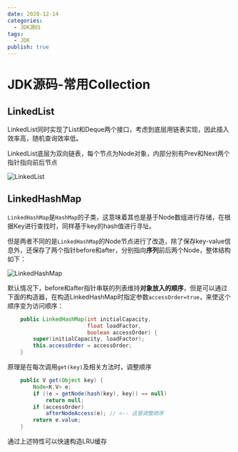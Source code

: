 ```yaml
---
date: 2020-12-14
categories:
  - JDK源码
tags:
  - JDK
publish: true
---
```


# JDK源码-常用Collection

## LinkedList

LinkedList同时实现了List和Deque两个接口，考虑到底层用链表实现，因此插入效率高，随机查询效率低。

LinkedList底层为双向链表，每个节点为Node对象，内部分别有Prev和Next两个指针指向前后节点

![LinkedList](https://cdn.jsdmirror.com/gh/kkyeer/picbed/LinkedList.png)

## LinkedHashMap

```LinkedHashMap```是```HashMap```的子类，这意味着其也是基于Node数组进行存储，在根据Key进行查找时，同样基于key的hash值进行寻址。

但是两者不同的是```LinkedHashMap```的Node节点进行了改造，除了保存key-value信息外，还保存了两个指针before和after，分别指向**序列**前后两个Node，整体结构如下：

![LinkedHashMap](https://cdn.jsdmirror.com/gh/kkyeer/picbed/LinkedHashMap.svg)

默认情况下，before和after指针串联的列表维持**对象放入的顺序**，但是可以通过下面的构造器，在构造LinkedHashMap时指定参数```accessOrder=true```，来使这个顺序变为访问顺序：

```java
    public LinkedHashMap(int initialCapacity,
                         float loadFactor,
                         boolean accessOrder) {
        super(initialCapacity, loadFactor);
        this.accessOrder = accessOrder;
    }
```

原理是在每次调用```get(key)```及相关方法时，调整顺序

```java
    public V get(Object key) {
        Node<K,V> e;
        if ((e = getNode(hash(key), key)) == null)
            return null;
        if (accessOrder)    
            afterNodeAccess(e); // <-- 这里调整顺序
        return e.value;
    }
```

通过上述特性可以快速构造LRU缓存
